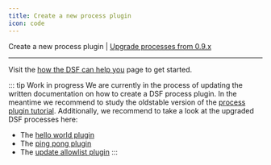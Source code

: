 ```yaml
---
title: Create a new process plugin
icon: code
---
```

 Create a new process plugin | [Upgrade processes from 0.9.x](upgrade-from-0.md)

---

Visit the [how the DSF can help you](/for-you/) page to get started.

::: tip Work in progress
We are currently in the process of updating the written documentation on how to create a DSF process plugin. In the meantime we recommend to study the oldstable version of the [process plugin tutorial](/versions/v0.9.x/guideline/tutorial/). Additionally, we recommend to take a look at the upgraded DSF processes here:
- The [hello world plugin](https://github.com/datasharingframework/dsf-process-hello-world/tree/develop)
- The [ping pong plugin](https://github.com/datasharingframework/dsf-process-ping-pong)
- The [update allowlist plugin](https://github.com/datasharingframework/dsf-process-allow-list)
:::